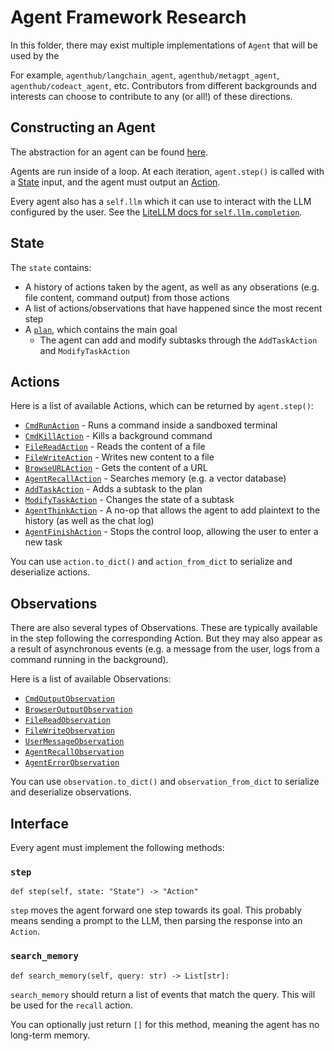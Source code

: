 # Agent Framework Research

In this folder, there may exist multiple implementations of `Agent` that will be used by the 

For example, `agenthub/langchain_agent`, `agenthub/metagpt_agent`, `agenthub/codeact_agent`, etc.
Contributors from different backgrounds and interests can choose to contribute to any (or all!) of these directions.

## Constructing an Agent

The abstraction for an agent can be found [here](../opendevin/agent.py).

Agents are run inside of a loop. At each iteration, `agent.step()` is called with a
[State](../opendevin/state.py) input, and the agent must output an [Action](../opendevin/action).

Every agent also has a `self.llm` which it can use to interact with the LLM configured by the user.
See the [LiteLLM docs for `self.llm.completion`](https://docs.litellm.ai/docs/completion).

## State
The `state` contains:
* A history of actions taken by the agent, as well as any obserations (e.g. file content, command output) from those actions
* A list of actions/observations that have happened since the most recent step
* A [`plan`](https://github.com/OpenDevin/OpenDevin/blob/main/opendevin/plan.py), which contains the main goal
  * The agent can add and modify subtasks through the `AddTaskAction` and `ModifyTaskAction`

## Actions
Here is a list of available Actions, which can be returned by `agent.step()`:
- [`CmdRunAction`](../opendevin/action/bash.py) - Runs a command inside a sandboxed terminal
- [`CmdKillAction`](../opendevin/action/bash.py) - Kills a background command
- [`FileReadAction`](../opendevin/action/fileop.py) - Reads the content of a file
- [`FileWriteAction`](../opendevin/action/fileop.py) - Writes new content to a file
- [`BrowseURLAction`](../opendevin/action/browse.py) - Gets the content of a URL
- [`AgentRecallAction`](../opendevin/action/agent.py) - Searches memory (e.g. a vector database)
- [`AddTaskAction`](../opendevin/action/tasks.py) - Adds a subtask to the plan
- [`ModifyTaskAction`](../opendevin/action/tasks.py) - Changes the state of a subtask
- [`AgentThinkAction`](../opendevin/action/agent.py) - A no-op that allows the agent to add plaintext to the history (as well as the chat log)
- [`AgentFinishAction`](../opendevin/action/agent.py) - Stops the control loop, allowing the user to enter a new task

You can use `action.to_dict()` and `action_from_dict` to serialize and deserialize actions.

## Observations
There are also several types of Observations. These are typically available in the step following the corresponding Action.
But they may also appear as a result of asynchronous events (e.g. a message from the user, logs from a command running
in the background).

Here is a list of available Observations:
- [`CmdOutputObservation`](../opendevin/observation/run.py)
- [`BrowserOutputObservation`](../opendevin/observation/browse.py)
- [`FileReadObservation`](../opendevin/observation/files.py)
- [`FileWriteObservation`](../opendevin/observation/files.py)
- [`UserMessageObservation`](../opendevin/observation/)
- [`AgentRecallObservation`](../opendevin/observation/recall.py)
- [`AgentErrorObservation`](../opendevin/observation/error.py)

You can use `observation.to_dict()` and `observation_from_dict` to serialize and deserialize observations.

## Interface
Every agent must implement the following methods:

### `step`
```
def step(self, state: "State") -> "Action"
```
`step` moves the agent forward one step towards its goal. This probably means
sending a prompt to the LLM, then parsing the response into an `Action`.

### `search_memory`
```
def search_memory(self, query: str) -> List[str]:
```
`search_memory` should return a list of events that match the query. This will be used
for the `recall` action.

You can optionally just return `[]` for this method, meaning the agent has no long-term memory.

